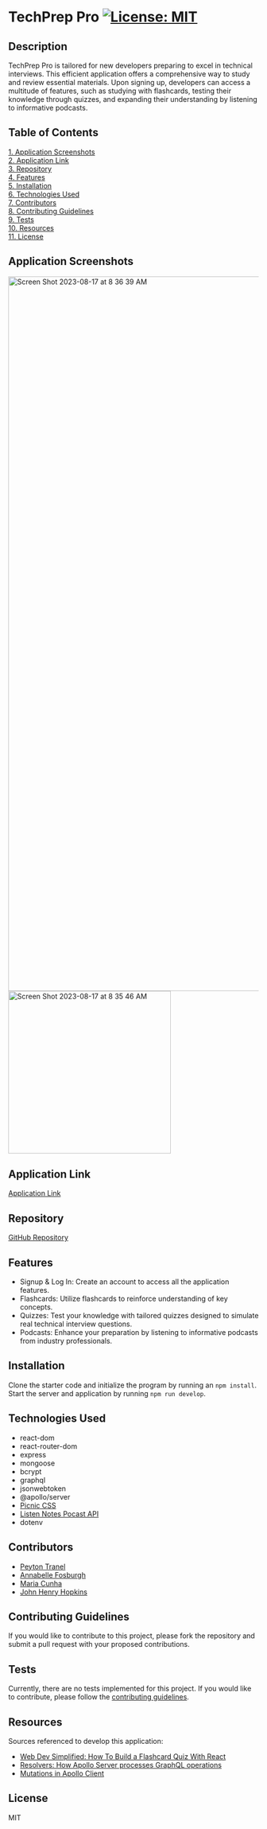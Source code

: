 # TechPrep Pro [![License: MIT](https://img.shields.io/badge/License-MIT-yellow.svg)](https://opensource.org/licenses/MIT)  

## Description
TechPrep Pro is tailored for new developers preparing to excel in technical interviews. This efficient application offers a comprehensive way to study and review essential materials. Upon signing up, developers can access a multitude of features, such as studying with flashcards, testing their knowledge through quizzes, and expanding their understanding by listening to informative podcasts.

## Table of Contents  
[1. Application Screenshots](#application-screenshots)  
[2. Application Link](#application-link)  
[3. Repository](#repository)  
[4. Features](#features)  
[5. Installation](#installation)  
[6. Technologies Used](#technologies-used)  
[7. Contributors](#contributors)  
[8. Contributing Guidelines](#contributing-guidelines)  
[9. Tests](#tests)  
[10. Resources](#resources)  
[11. License](#license)  

## Application Screenshots
<img width="1437" alt="Screen Shot 2023-08-17 at 8 36 39 AM" src="https://github.com/annabellefosburgh/dangerous-wombat/assets/124208861/25d1bc8a-8ea3-4cac-b9d4-efaf4c2be105">
<img width="327" alt="Screen Shot 2023-08-17 at 8 35 46 AM" src="https://github.com/annabellefosburgh/dangerous-wombat/assets/124208861/b44bb79f-a3c7-41c7-8902-af4bc8b41ebb">

## Application Link
[Application Link](https://techprep-pro-4b8ef967b7cd.herokuapp.com/)

## Repository
[GitHub Repository](https://github.com/annabellefosburgh/dangerous-wombat)

## Features
* Signup & Log In: Create an account to access all the application features.
* Flashcards: Utilize flashcards to reinforce understanding of key concepts.
* Quizzes: Test your knowledge with tailored quizzes designed to simulate real technical interview questions.
* Podcasts: Enhance your preparation by listening to informative podcasts from industry professionals.

## Installation
Clone the starter code and initialize the program by running an ``` npm install ```. Start the server and application by running ``` npm run develop ```.

## Technologies Used
* react-dom
* react-router-dom
* express
* mongoose
* bcrypt
* graphql
* jsonwebtoken
* @apollo/server
* [Picnic CSS](https://picnicss.com/)
* [Listen Notes Pocast API](https://www.listennotes.com/api/)
* dotenv

## Contributors
* [Peyton Tranel](https://github.com/pjt3232)
* [Annabelle Fosburgh](https://github.com/annabellefosburgh)
* [Maria Cunha](https://github.com/MCunha17)
* [John Henry Hopkins](https://github.com/jhhopkins13)

## Contributing Guidelines
If you would like to contribute to this project, please fork the repository and submit a pull request with your proposed contributions.

## Tests
Currently, there are no tests implemented for this project. If you would like to contribute, please follow the [contributing guidelines](#contributing-guidelines).

## Resources
Sources referenced to develop this application:
* [Web Dev Simplified: How To Build a Flashcard Quiz With React](https://www.youtube.com/watch?v=hEtZ040fsD8&t=1214s)
* [Resolvers: How Apollo Server processes GraphQL operations](https://www.apollographql.com/docs/apollo-server/v3/data/resolvers/)
* [Mutations in Apollo Client](https://www.apollographql.com/docs/react/data/mutations/)

## License
MIT
